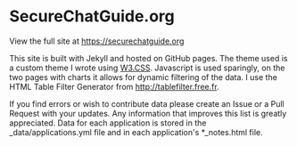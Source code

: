 # SecureChatGuide.org
View the full site at <a href="https://securechatguide.org">https://securechatguide.org</a>

This site is built with Jekyll and hosted on GitHub pages.  The theme used is a custom theme I wrote using <a href="https://www.w3schools.com/w3css/">W3.CSS</a>.
Javascript is used sparingly, on the two pages with charts it allows for dynamic filtering of the data.  I use the HTML Table Filter Generator from <a href="http://tablefilter.free.fr">http://tablefilter.free.fr</a>.

If you find errors or wish to contribute data please create an Issue or a Pull Request with your updates.  Any information that improves this list is greatly appreciated.
Data for each application is stored in the _data/applications.yml file and in each application's *_notes.html file.
